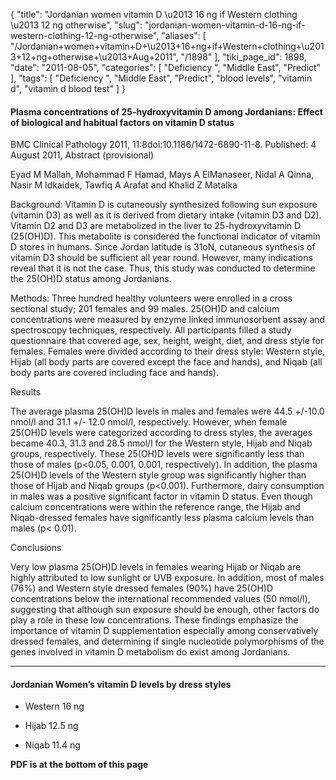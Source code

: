 {
    "title": "Jordanian women vitamin D \u2013 16 ng if Western clothing \u2013 12 ng otherwise",
    "slug": "jordanian-women-vitamin-d-16-ng-if-western-clothing-12-ng-otherwise",
    "aliases": [
        "/Jordanian+women+vitamin+D+\u2013+16+ng+if+Western+clothing+\u2013+12+ng+otherwise+\u2013+Aug+2011",
        "/1898"
    ],
    "tiki_page_id": 1898,
    "date": "2011-08-05",
    "categories": [
        "Deficiency ",
        "Middle East",
        "Predict"
    ],
    "tags": [
        "Deficiency ",
        "Middle East",
        "Predict",
        "blood levels",
        "vitamin d",
        "vitamin d blood test"
    ]
}


#### Plasma concentrations of 25-hydroxyvitamin D among Jordanians:  Effect of biological and habitual factors on vitamin D status

BMC Clinical Pathology 2011, 11:8doi:10.1186/1472-6890-11-8. Published: 	4 August 2011, Abstract (provisional)

Eyad M Mallah, Mohammad F Hamad, Mays A ElManaseer, Nidal A Qinna, Nasir M Idkaidek, Tawfiq A Arafat and Khalid Z Matalka

Background: Vitamin D is cutaneously synthesized following sun exposure (vitamin D3) as well as it is derived from dietary intake (vitamin D3 and D2). Vitamin D2 and D3 are metabolized in the liver to 25-hydroxyvitamin D (25(OH)D). This metabolite is considered the functional indicator of vitamin D stores in humans. Since Jordan latitude is 31oN, cutaneous synthesis of vitamin D3 should be sufficient all year round. However, many indications reveal that it is not the case. Thus, this study was conducted to determine the 25(OH)D status among Jordanians.

Methods: Three hundred healthy volunteers were enrolled in a cross sectional study; 201 females and 99 males. 25(OH)D and calcium concentrations were measured by enzyme linked immunosorbent assay and spectroscopy techniques, respectively. All participants filled a study questionnaire that covered age, sex, height, weight, diet, and dress style for females. Females were divided according to their dress style: Western style, Hijab (all body parts are covered except the face and hands), and Niqab (all body parts are covered including face and hands).

Results

The average plasma 25(OH)D levels in males and females were 44.5 +/-10.0 nmol/l and 31.1 +/- 12.0 nmol/l, respectively. However, when female 25(OH)D levels were categorized according to dress styles, the averages became 40.3, 31.3 and 28.5 nmol/l for the Western style, Hijab and Niqab groups, respectively. These 25(OH)D levels were significantly less than those of males (p<0.05, 0.001, 0.001, respectively). In addition, the plasma 25(OH)D levels of the Western style group was significantly higher than those of Hijab and Niqab groups (p<0.001). Furthermore, dairy consumption in males was a positive significant factor in vitamin D status. Even though calcium concentrations were within the reference range, the Hijab and Niqab-dressed females have significantly less plasma calcium levels than males (p< 0.01).

Conclusions

Very low plasma 25(OH)D levels in females wearing Hijab or Niqab are highly attributed to low sunlight or UVB exposure. In addition, most of males (76%) and Western style dressed females (90%) have 25(OH)D concentrations below the international recommended values (50 nmol/l), suggesting that although sun exposure should be enough, other factors do play a role in these low concentrations. These findings emphasize the importance of vitamin D supplementation especially among conservatively dressed females, and determining if single nucleotide polymorphisms of the genes involved in vitamin D metabolism do exist among Jordanians.

---

#### Jordanian Women’s vitamin D levels by dress styles

* Western 16 ng

* Hijab 12.5 ng

* Niqab 11.4 ng

 **PDF is at the bottom of this page**